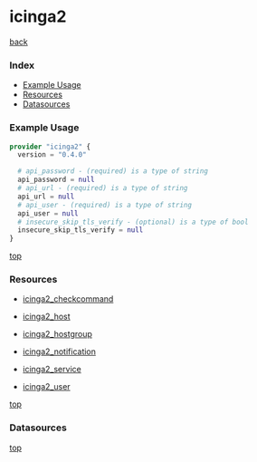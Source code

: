 # icinga2

[back](../)

### Index

- [Example Usage](#example-usage)
- [Resources](#resources)
- [Datasources](#datasources)

### Example Usage

```terraform
provider "icinga2" {
  version = "0.4.0"

  # api_password - (required) is a type of string
  api_password = null
  # api_url - (required) is a type of string
  api_url = null
  # api_user - (required) is a type of string
  api_user = null
  # insecure_skip_tls_verify - (optional) is a type of bool
  insecure_skip_tls_verify = null
}
```

[top](#index)

### Resources


- [icinga2_checkcommand](./r/icinga2_checkcommand.md)

- [icinga2_host](./r/icinga2_host.md)

- [icinga2_hostgroup](./r/icinga2_hostgroup.md)

- [icinga2_notification](./r/icinga2_notification.md)

- [icinga2_service](./r/icinga2_service.md)

- [icinga2_user](./r/icinga2_user.md)


[top](#index)

### Datasources



[top](#index)